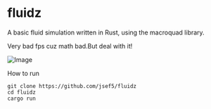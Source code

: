 # fluidz
A basic fluid simulation written in Rust, using the macroquad library. 


Very bad fps cuz math bad.But deal with it!

![Image](https://cdn.discordapp.com/attachments/1013324134748536885/1015461842866417674/unknown.png "Red\(thick\) and Green\(thin\) liquids")

How to run
```
git clone https://github.com/jsef5/fluidz
cd fluidz
cargo run
```
